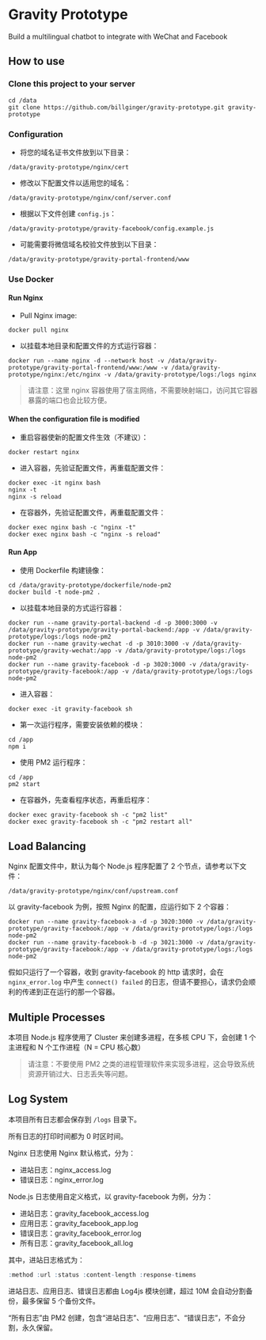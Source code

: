 # Gravity Prototype

Build a multilingual chatbot to integrate with WeChat and Facebook

## How to use

### Clone this project to your server

```
cd /data
git clone https://github.com/billginger/gravity-prototype.git gravity-prototype
```

### Configuration

* 将您的域名证书文件放到以下目录：

```
/data/gravity-prototype/nginx/cert
```

* 修改以下配置文件以适用您的域名：

```
/data/gravity-prototype/nginx/conf/server.conf
```

* 根据以下文件创建 `config.js`：

```
/data/gravity-prototype/gravity-facebook/config.example.js
```

* 可能需要将微信域名校验文件放到以下目录：

```
/data/gravity-prototype/gravity-portal-frontend/www
```

### Use Docker

#### Run Nginx

* Pull Nginx image:

```
docker pull nginx
```

* 以挂载本地目录和配置文件的方式运行容器：

```
docker run --name nginx -d --network host -v /data/gravity-prototype/gravity-portal-frontend/www:/www -v /data/gravity-prototype/nginx:/etc/nginx -v /data/gravity-prototype/logs:/logs nginx
```

> 请注意：这里 nginx 容器使用了宿主网络，不需要映射端口，访问其它容器暴露的端口也会比较方便。

#### When the configuration file is modified

* 重启容器使新的配置文件生效（不建议）：

```
docker restart nginx
```

* 进入容器，先验证配置文件，再重载配置文件：

```
docker exec -it nginx bash
nginx -t
nginx -s reload
```

* 在容器外，先验证配置文件，再重载配置文件：

```
docker exec nginx bash -c "nginx -t"
docker exec nginx bash -c "nginx -s reload"
```

#### Run App

* 使用 Dockerfile 构建镜像：

```
cd /data/gravity-prototype/dockerfile/node-pm2
docker build -t node-pm2 .
```

* 以挂载本地目录的方式运行容器：

```
docker run --name gravity-portal-backend -d -p 3000:3000 -v /data/gravity-prototype/gravity-portal-backend:/app -v /data/gravity-prototype/logs:/logs node-pm2
docker run --name gravity-wechat -d -p 3010:3000 -v /data/gravity-prototype/gravity-wechat:/app -v /data/gravity-prototype/logs:/logs node-pm2
docker run --name gravity-facebook -d -p 3020:3000 -v /data/gravity-prototype/gravity-facebook:/app -v /data/gravity-prototype/logs:/logs node-pm2
```

* 进入容器：

```
docker exec -it gravity-facebook sh
```

* 第一次运行程序，需要安装依赖的模块：

```
cd /app
npm i
```

* 使用 PM2 运行程序：

```
cd /app
pm2 start
```

* 在容器外，先查看程序状态，再重启程序：

```
docker exec gravity-facebook sh -c "pm2 list"
docker exec gravity-facebook sh -c "pm2 restart all"
```

## Load Balancing

Nginx 配置文件中，默认为每个 Node.js 程序配置了 2 个节点，请参考以下文件：

```
/data/gravity-prototype/nginx/conf/upstream.conf
```

以 gravity-facebook 为例，按照 Nginx 的配置，应运行如下 2 个容器：

```
docker run --name gravity-facebook-a -d -p 3020:3000 -v /data/gravity-prototype/gravity-facebook:/app -v /data/gravity-prototype/logs:/logs node-pm2
docker run --name gravity-facebook-b -d -p 3021:3000 -v /data/gravity-prototype/gravity-facebook:/app -v /data/gravity-prototype/logs:/logs node-pm2
```

假如只运行了一个容器，收到 gravity-facebook 的 http 请求时，会在 `nginx_error.log` 中产生 `connect() failed` 的日志，但请不要担心，请求仍会顺利的传递到正在运行的那一个容器。

## Multiple Processes

本项目 Node.js 程序使用了 Cluster 来创建多进程，在多核 CPU 下，会创建 1 个主进程和 N 个工作进程（N = CPU 核心数）

> 请注意：不要使用 PM2 之类的进程管理软件来实现多进程，这会导致系统资源开销过大、日志丢失等问题。

## Log System

本项目所有日志都会保存到 `/logs` 目录下。

所有日志的打印时间都为 0 时区时间。

Nginx 日志使用 Nginx 默认格式，分为：

* 进站日志：nginx_access.log
* 错误日志：nginx_error.log

Node.js 日志使用自定义格式，以 gravity-facebook 为例，分为：

* 进站日志：gravity_facebook_access.log
* 应用日志：gravity_facebook_app.log
* 错误日志：gravity_facebook_error.log
* 所有日志：gravity_facebook_all.log

其中，进站日志格式为：
```r
:method :url :status :content-length :response-timems
```

进站日志、应用日志、错误日志都由 Log4js 模块创建，超过 10M 会自动分割备份，最多保留 5 个备份文件。

“所有日志”由 PM2 创建，包含“进站日志”、“应用日志”、“错误日志”，不会分割，永久保留。
